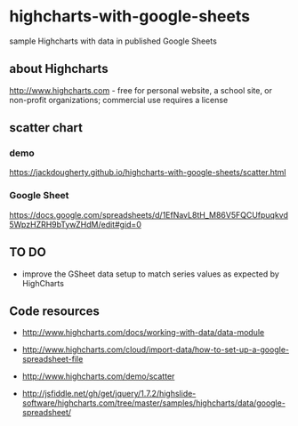 # highcharts-with-google-sheets
sample Highcharts with data in published Google Sheets

## about Highcharts
http://www.highcharts.com - free for personal website, a school site, or non-profit organizations; commercial use requires a license

## scatter chart
### demo
https://jackdougherty.github.io/highcharts-with-google-sheets/scatter.html
### Google Sheet
https://docs.google.com/spreadsheets/d/1EfNavL8tH_M86V5FQCUfpuqkvd5WpzHZRH9bTywZHdM/edit#gid=0

## TO DO
- improve the GSheet data setup to match series values as expected by HighCharts

## Code resources
- http://www.highcharts.com/docs/working-with-data/data-module
- http://www.highcharts.com/cloud/import-data/how-to-set-up-a-google-spreadsheet-file

- http://www.highcharts.com/demo/scatter
- http://jsfiddle.net/gh/get/jquery/1.7.2/highslide-software/highcharts.com/tree/master/samples/highcharts/data/google-spreadsheet/


